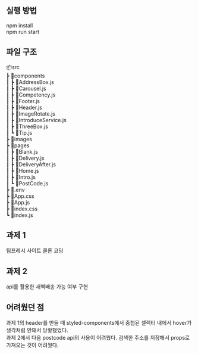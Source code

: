 ## 실행 방법

npm install<br/>
npm run start

## 파일 구조

📦src<br/>
┣ 📂components<br/>
┃ ┣ 📜AddressBox.js<br/>
┃ ┣ 📜Carousel.js<br/>
┃ ┣ 📜Competency.js<br/>
┃ ┣ 📜Footer.js<br/>
┃ ┣ 📜Header.js<br/>
┃ ┣ 📜ImageRotate.js<br/>
┃ ┣ 📜IntroduceService.js<br/>
┃ ┣ 📜ThreeBox.js<br/>
┃ ┗ 📜Tip.js<br/>
┣ 📂images<br/>
┣ 📂pages<br/>
┃ ┣ 📜Blank.js<br/>
┃ ┣ 📜Delivery.js<br/>
┃ ┣ 📜DeliveryAfter.js<br/>
┃ ┣ 📜Home.js<br/>
┃ ┣ 📜Intro.js<br/>
┃ ┗ 📜PostCode.js<br/>
┣ 📜.env<br/>
┣ 📜App.css<br/>
┣ 📜App.js<br/>
┣ 📜index.css<br/>
┗ 📜index.js<br/>

## 과제 1

팀프레시 사이트 클론 코딩

## 과제 2

api를 활용한 새벽배송 가능 여부 구현

## 어려웠던 점

과제 1의 header를 만들 때 styled-components에서 중첩된 셀렉터 내에서 hover가 생각처럼 안돼서 당황했었다.<br/>
과제 2에서 다음 postcode api의 사용이 어려웠다. 검색한 주소를 저장해서 props로 가져오는 것이 어려웠다. <br/>
